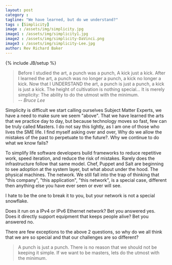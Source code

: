 ```yaml
---
layout: post
category :
tagline: "We have learned, but do we understand?"
tags : [Simplicity]
image : /assets/img/simplicity.jpg
image1 : /assets/img/simplicity1.jpg
image2 : /assets/img/simplicity-DaVinci.png
image3 : /assets/img/simplicity-Lee.jpg
author: Rev Richard Baker
---
```

{% include JB/setup %}

> Before I studied the art, a punch was a punch, A kick just a kick.
> After I learned the art, a punch was no longer a punch, a kick no longer a kick.
> Now that I UNDERSTAND the art, a punch is just a punch, a kick is just a kick.
> The height of cultivation is nothing special...
> It is merely simplicity: The ability to do the utmost with the minimum. <br>
> -- <cite>Bruce Lee</cite><br>

Simplicity is difficult we start calling ourselves Subject Matter Experts, we have a need to make sure we seem "above". That we have learned the arts that we practice day to day, but because technology moves so fast, few can be truly called Masters. I do not say this lightly, as I am one of those who lives the SME life. I find myself asking over and over, Why do we allow the mistakes of the past to perpetuate to the future?. Why we continue to do what we know fails?

To simplify life software developers build frameworks to reduce repetitive work, speed iteration, and reduce the risk of mistakes. Rarely does the infrastructure follow that same model. Chef, Puppet and Salt are beginning to see adoption at the system layer, but what about under the hood. The physical machines. The network. We still fall into the trap of thinking that "this company", "this application", "this network", is a special case, different then anything else you have ever seen or ever will see.

I hate to be the one to break it to you, but your network is not a special snowflake.

Does it run on a IPv4 or IPv6 Ethernet network? Bet you answered yes.<br>
Does it directly support equipment that keeps people alive? Bet you answered no. <br>

There are few exceptions to the above 2 questions, so why do we all think that we are so special and that our challenges are so different? 

> A punch is just a punch.
There is no reason that we should not be keeping it simple. If we want to be masters, lets do the utmost with the minimum.